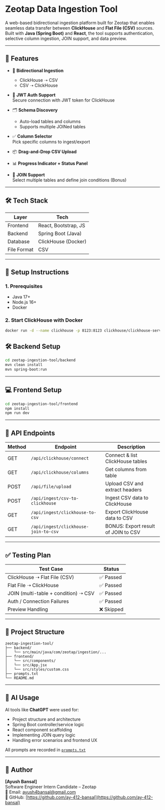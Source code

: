 # Zeotap Data Ingestion Tool

A web-based bidirectional ingestion platform built for Zeotap that enables seamless data transfer between **ClickHouse** and **Flat File (CSV)** sources. Built with **Java (Spring Boot)** and **React**, the tool supports authentication, selective column ingestion, JOIN support, and data preview.

---

## 🚀 Features

- 🔄 **Bidirectional Ingestion**  
  - ClickHouse ➝ CSV  
  - CSV ➝ ClickHouse  

- 🔐 **JWT Auth Support**  
  Secure connection with JWT token for ClickHouse

- 🗂️ **Schema Discovery**  
  - Auto-load tables and columns  
  - Supports multiple JOINed tables

- ✅ **Column Selector**  
  Pick specific columns to ingest/export

- 📦 **Drag-and-Drop CSV Upload**

- 📊 **Progress Indicator + Status Panel**

- 🔗 **JOIN Support**  
  Select multiple tables and define join conditions (Bonus)

---

## 🛠️ Tech Stack

| Layer      | Tech                    |
|------------|-------------------------|
| Frontend   | React, Bootstrap, JS    |
| Backend    | Spring Boot (Java)      |
| Database   | ClickHouse (Docker)     |
| File Format| CSV                     |

---

## 🧩 Setup Instructions

### 1. Prerequisites
- Java 17+
- Node.js 16+
- Docker

### 2. Start ClickHouse with Docker

```bash
docker run -d --name clickhouse -p 8123:8123 clickhouse/clickhouse-server
```

## 🛠️ Backend Setup

```bash
cd zeotap-ingestion-tool/backend
mvn clean install
mvn spring-boot:run
```

---

## 💻 Frontend Setup

```bash
cd zeotap-ingestion-tool/frontend
npm install
npm run dev
```

---

## 📡 API Endpoints

| Method | Endpoint                             | Description                              |
|--------|--------------------------------------|------------------------------------------|
| GET    | `/api/clickhouse/connect`            | Connect & list ClickHouse tables         |
| GET    | `/api/clickhouse/columns`            | Get columns from table                   |
| POST   | `/api/file/upload`                   | Upload CSV and extract headers           |
| POST   | `/api/ingest/csv-to-clickhouse`      | Ingest CSV data to ClickHouse            |
| GET    | `/api/ingest/clickhouse-to-csv`      | Export ClickHouse data to CSV            |
| GET    | `/api/ingest/clickhouse-join-to-csv` | BONUS: Export result of JOIN to CSV      |

---

## ✅ Testing Plan

| Test Case                                | Status    |
|------------------------------------------|-----------|
| ClickHouse ➝ Flat File (CSV)            | ✅ Passed |
| Flat File ➝ ClickHouse                  | ✅ Passed |
| JOIN (multi-table + condition) ➝ CSV    | ✅ Passed |
| Auth / Connection Failures               | ✅ Passed |
| Preview Handling                         | ❌ Skipped |

---

## 📂 Project Structure

```plaintext
zeotap-ingestion-tool/
├── backend/
│   └── src/main/java/com/zeotap/ingestion/...
├── frontend/
│   └── src/components/
│   └── src/App.jsx
│   └── src/styles/custom.css
├── prompts.txt
└── README.md
```

---


## 🤖 AI Usage

AI tools like **ChatGPT** were used for:

- Project structure and architecture
- Spring Boot controller/service logic
- React component scaffolding
- Implementing JOIN query logic
- Handling error scenarios and frontend UX

All prompts are recorded in [`prompts.txt`](./prompts.txt)

---

## 👤 Author

**[Ayush Bansal]**  
Software Engineer Intern Candidate – Zeotap  
📧 Email: ayush4bansal@gmail.com  
🔗 GitHub: [https://github.com/ay-412-bansal](https://github.com/ay-412-bansal)
